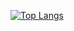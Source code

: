 [![Top Langs](https://github-readme-stats.vercel.app/api/top-langs/?username=ilyadreamix)](https://github.com/ilyadreamix?tab=repositories)
